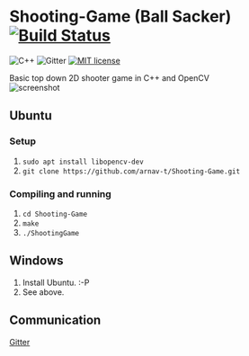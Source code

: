 # Shooting-Game (Ball Sacker) [![Build Status](https://travis-ci.org/arnav-t/Shooting-Game.svg?branch=master)](https://travis-ci.org/arnav-t/Shooting-Game)
![C++](https://img.shields.io/badge/Made%20with-C%2B%2B-red.svg) 
![Gitter](https://img.shields.io/gitter/room/:user/:repo.svg) [![MIT license](https://img.shields.io/badge/License-MIT-blue.svg)](https://lbesson.mit-license.org/)

Basic top down 2D shooter game in C++ and OpenCV        
![screenshot](https://i.imgur.com/KUYuibB.png "in-game screenshot")
## Ubuntu
### Setup
1. `sudo apt install libopencv-dev`
2. `git clone https://github.com/arnav-t/Shooting-Game.git`
### Compiling and running
1. `cd Shooting-Game`
2. `make`
3. `./ShootingGame`
## Windows
1. Install Ubuntu. :-P
2. See above. 
## Communication
[Gitter](https://gitter.im/BallSackerChat/Lobby)
